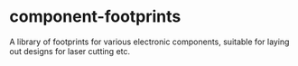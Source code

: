 # component-footprints
A library of footprints for various electronic components, suitable for laying out designs for laser cutting etc.
